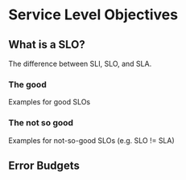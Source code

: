 # Service Level Objectives

## What is a SLO?

The difference between SLI, SLO, and SLA.

### The good

Examples for good SLOs

### The not so good

Examples for not-so-good SLOs (e.g. SLO != SLA)

## Error Budgets

